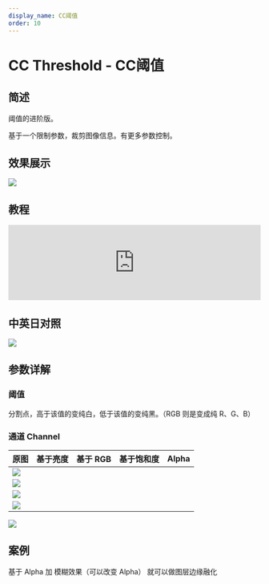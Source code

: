 ```yaml
---
display_name: CC阈值
order: 10
---
```


# CC Threshold - CC阈值

## 简述

阈值的进阶版。

基于一个限制参数，裁剪图像信息。有更多参数控制。

## 效果展示

![](https://cdn.yuelili.com/20211228161445.png)

## 教程

<iframe src="https://player.bilibili.com/player.html?bvid=BV1e34y1X7Vj&page=17&high_quality=1" width="100%" allowfullscreen="allowfullscreen" frameborder="0"></iframe>

## 中英日对照

![](https://mir.yuelili.com/user/AE/effects/AE-Effects-Stylize-CC_Threshold.png)

## 参数详解

### 阈值

分割点，高于该值的变纯白，低于该值的变纯黑。（RGB 则是变成纯 R、G、B）

### 通道 Channel

| 原图                                            | 基于亮度 | 基于 RGB | 基于饱和度 | Alpha |
| ----------------------------------------------- | -------- | -------- | ---------- | ----- |
| ![](https://cdn.yuelili.com/20211228161413.png) |
| ![](https://cdn.yuelili.com/20211228161445.png) |
| ![](https://cdn.yuelili.com/20211228161525.png) |
| ![](https://cdn.yuelili.com/20211228161547.png) |

![](https://cdn.yuelili.com/20211228162302.png)

## 案例

基于 Alpha 加 模糊效果（可以改变 Alpha） 就可以做图层边缘融化
